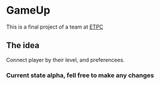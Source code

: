 # GameUp
This is a final project of a team at [ETPC](https://etpc.com.br/)

## The idea
Connect player by their level, and preferencees. 

### Current state alpha, fell free to make any changes
